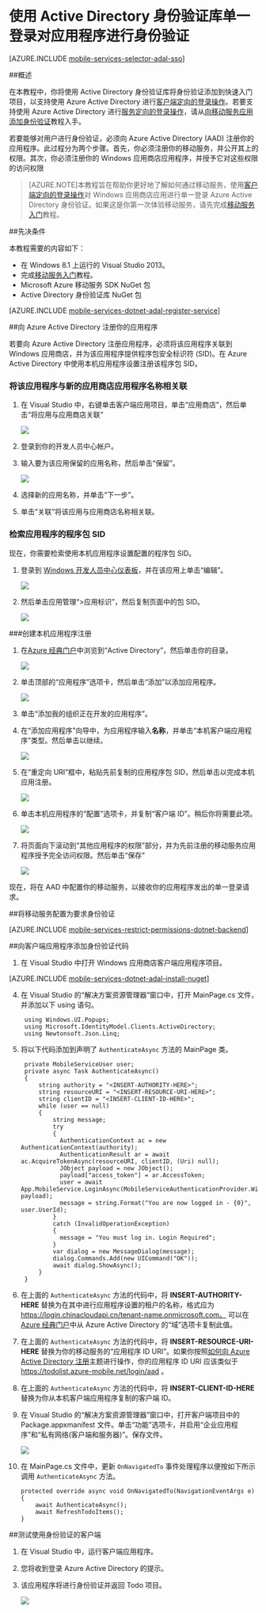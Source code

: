 <properties
	pageTitle="使用 Active Directory 身份验证库单一登录对应用进行身份验证（Windows 应用商店）| Azure"
	description="了解如何在 Windows 应用商店应用程序中使用 ADAL 对用户进行单一登录身份验证。"
	documentationCenter="windows"
	authors="wesmc7777"
	manager="dwrede"
	editor=""
	services="mobile-services"/>

<tags 
	ms.service="mobile-services" 
	ms.date="01/14/2016"
	wacn.date="05/23/2016"/>

# 使用 Active Directory 身份验证库单一登录对应用程序进行身份验证


[AZURE.INCLUDE [mobile-services-selector-adal-sso](../includes/mobile-services-selector-adal-sso.md)]

##概述

在本教程中，你将使用 Active Directory 身份验证库将身份验证添加到快速入门项目，以支持使用 Azure Active Directory 进行[客户端定向的登录操作](http://msdn.microsoft.com/zh-cn/library/azure/jj710106.aspx)。若要支持使用 Azure Active Directory 进行[服务定向的登录操作](http://msdn.microsoft.com/zh-cn/library/azure/dn283952.aspx)，请从[向移动服务应用添加身份验证](/documentation/articles/mobile-services-dotnet-backend-windows-universal-dotnet-get-started-users)教程入手。

若要能够对用户进行身份验证，必须向 Azure Active Directory (AAD) 注册你的应用程序。此过程分为两个步骤。首先，你必须注册你的移动服务，并公开其上的权限。其次，你必须注册你的 Windows 应用商店应用程序，并授予它对这些权限的访问权限


>[AZURE.NOTE]本教程旨在帮助你更好地了解如何通过移动服务，使用[客户端定向的登录操作](http://msdn.microsoft.com/zh-cn/library/azure/jj710106.aspx)对 Windows 应用商店应用进行单一登录 Azure Active Directory 身份验证。如果这是你第一次体验移动服务，请先完成[移动服务入门]教程。


##先决条件

本教程需要的内容如下：

* 在 Windows 8.1 上运行的 Visual Studio 2013。
* 完成[移动服务入门]教程。
* Microsoft Azure 移动服务 SDK NuGet 包
* Active Directory 身份验证库 NuGet 包 

[AZURE.INCLUDE [mobile-services-dotnet-adal-register-service](../includes/mobile-services-dotnet-adal-register-service.md)]

##向 Azure Active Directory 注册你的应用程序

若要向 Azure Active Directory 注册应用程序，必须将该应用程序关联到 Windows 应用商店，并为该应用程序提供程序包安全标识符 (SID)。在 Azure Active Directory 中使用本机应用程序设置注册该程序包 SID。


### 将该应用程序与新的应用商店应用程序名称相关联

1. 在 Visual Studio 中，右键单击客户端应用项目，单击“应用商店”，然后单击“将应用与应用商店关联”

    ![][1]

2. 登录到你的开发人员中心帐户。

3. 输入要为该应用保留的应用名称，然后单击“保留”。

    ![][2]

4. 选择新的应用名称，并单击“下一步”。

5. 单击“关联”将该应用与应用商店名称相关联。


### 检索应用程序的程序包 SID

现在，你需要检索使用本机应用程序设置配置的程序包 SID。

1. 登录到 [Windows 开发人员中心仪表板]，并在该应用上单击“编辑”。

    ![][3]

2. 然后单击应用管理“>应用标识”，然后复制页面中的包 SID。

    ![][4]


###创建本机应用程序注册

1. 在[Azure 经典门户]中浏览到“Active Directory”，然后单击你的目录。

    ![][7]

2. 单击顶部的“应用程序”选项卡，然后单击“添加”以添加应用程序。

    ![][8]

3. 单击“添加我的组织正在开发的应用程序”。

4. 在“添加应用程序”向导中，为应用程序输入**名称**，并单击“本机客户端应用程序”类型。然后单击以继续。

    ![][9]

5. 在“重定向 URI”框中，粘贴先前复制的应用程序包 SID，然后单击以完成本机应用注册。

    ![][10]

6. 单击本机应用程序的“配置”选项卡，并复制“客户端 ID”。稍后你将需要此项。

    ![][11]

7. 将页面向下滚动到“其他应用程序的权限”部分，并为先前注册的移动服务应用程序授予完全访问权限。然后单击“保存”

    ![][12]

现在，将在 AAD 中配置你的移动服务，以接收你的应用程序发出的单一登录请求。



##将移动服务配置为要求身份验证

[AZURE.INCLUDE [mobile-services-restrict-permissions-dotnet-backend](../includes/mobile-services-restrict-permissions-dotnet-backend.md)]

##向客户端应用程序添加身份验证代码

1. 在 Visual Studio 中打开 Windows 应用商店客户端应用程序项目。

[AZURE.INCLUDE [mobile-services-dotnet-adal-install-nuget](../includes/mobile-services-dotnet-adal-install-nuget.md)]

4. 在 Visual Studio 的“解决方案资源管理器”窗口中，打开 MainPage.cs 文件，并添加以下 using 语句。

        using Windows.UI.Popups;
        using Microsoft.IdentityModel.Clients.ActiveDirectory;
        using Newtonsoft.Json.Linq;


5. 将以下代码添加到声明了 `AuthenticateAsync` 方法的 MainPage 类。

        private MobileServiceUser user; 
        private async Task AuthenticateAsync()
        {
            string authority = "<INSERT-AUTHORITY-HERE>";
            string resourceURI = "<INSERT-RESOURCE-URI-HERE>";
            string clientID = "<INSERT-CLIENT-ID-HERE>"; 
            while (user == null)
            {
                string message;
                try
                {
                  AuthenticationContext ac = new AuthenticationContext(authority);
                  AuthenticationResult ar = await ac.AcquireTokenAsync(resourceURI, clientID, (Uri) null);
                  JObject payload = new JObject();
                  payload["access_token"] = ar.AccessToken;
                  user = await App.MobileService.LoginAsync(MobileServiceAuthenticationProvider.WindowsAzureActiveDirectory, payload);
                  message = string.Format("You are now logged in - {0}", user.UserId);
                }
                catch (InvalidOperationException)
                {
                  message = "You must log in. Login Required";
                } 
                var dialog = new MessageDialog(message);
                dialog.Commands.Add(new UICommand("OK"));
                await dialog.ShowAsync();
            } 
        }

6. 在上面的 `AuthenticateAsync` 方法的代码中，将 **INSERT-AUTHORITY-HERE** 替换为在其中进行应用程序设置的租户的名称，格式应为 https://login.chinacloudapi.cn/tenant-name.onmicrosoft.com。 可以在 [Azure 经典门户]中从 Azure Active Directory 的“域”选项卡复制此值。

7. 在上面的 `AuthenticateAsync` 方法的代码中，将 **INSERT-RESOURCE-URI-HERE** 替换为你的移动服务的“应用程序 ID URI”。如果你按照[如何向 Azure Active Directory 注册]主题进行操作，你的应用程序 ID URI 应该类似于 https://todolist.azure-mobile.net/login/aad 。

8. 在上面的 `AuthenticateAsync` 方法的代码中，将 **INSERT-CLIENT-ID-HERE** 替换为你从本机客户端应用程序复制的客户端 ID。

9. 在 Visual Studio 的“解决方案资源管理器”窗口中，打开客户端项目中的 Package.appxmanifest 文件。单击“功能”选项卡，并启用“企业应用程序”和“私有网络(客户端和服务器)”。保存文件。

    ![][14]

10. 在 MainPage.cs 文件中，更新 `OnNavigatedTo` 事件处理程序以便按如下所示调用 `AuthenticateAsync` 方法。

        protected override async void OnNavigatedTo(NavigationEventArgs e)
        {
            await AuthenticateAsync();
            await RefreshTodoItems();
        }


##测试使用身份验证的客户端

1. 在 Visual Studio 中，运行客户端应用程序。
2. 您将收到登录 Azure Active Directory 的提示。  
3. 该应用程序将进行身份验证并返回 Todo 项目。

    ![][15]




<!-- Images -->
[0]: ./media/mobile-services-windows-store-dotnet-adal-sso-authenticate/mobile-services-aad-app-manage-manifest.png
[1]: ./media/mobile-services-windows-store-dotnet-adal-sso-authentication/mobile-services-vs-associate-app.png
[2]: ./media/mobile-services-windows-store-dotnet-adal-sso-authentication/mobile-services-vs-reserve-store-appname.png
[3]: ./media/mobile-services-windows-store-dotnet-adal-sso-authentication/mobile-services-store-app-edit.png
[4]: ./media/mobile-services-windows-store-dotnet-adal-sso-authentication/mobile-services-store-app-services.png
[5]: ./media/mobile-services-windows-store-dotnet-adal-sso-authentication/mobile-services-live-services-site.png
[6]: ./media/mobile-services-windows-store-dotnet-adal-sso-authentication/mobile-services-store-app-package-sid.png
[7]: ./media/mobile-services-windows-store-dotnet-adal-sso-authentication/mobile-services-select-aad.png
[8]: ./media/mobile-services-windows-store-dotnet-adal-sso-authentication/mobile-services-aad-applications-tab.png
[9]: ./media/mobile-services-windows-store-dotnet-adal-sso-authentication/mobile-services-native-selection.png
[10]: ./media/mobile-services-windows-store-dotnet-adal-sso-authentication/mobile-services-native-sid-redirect-uri.png
[11]: ./media/mobile-services-windows-store-dotnet-adal-sso-authentication/mobile-services-native-client-id.png
[12]: ./media/mobile-services-windows-store-dotnet-adal-sso-authentication/mobile-services-native-add-permissions.png
[14]: ./media/mobile-services-windows-store-dotnet-adal-sso-authentication/mobile-services-package-appxmanifest.png
[15]: ./media/mobile-services-windows-store-dotnet-adal-sso-authentication/mobile-services-app-run.png

<!-- URLs. -->
[如何向 Azure Active Directory 注册]: /documentation/articles/mobile-services-how-to-register-active-directory-authentication/
[Azure 经典门户]: https://manage.windowsazure.cn/

[移动服务入门]: /documentation/articles/mobile-services-dotnet-backend-windows-store-dotnet-get-started
[Windows 开发人员中心仪表板]: http://go.microsoft.com/fwlink/p/?LinkID=266734

<!---HONumber=Mooncake_0118_2016-->